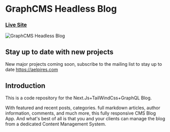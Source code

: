 # GraphCMS Headless Blog
### [Live Site]()

![GraphCMS Headless Blog](https://i.ibb.co/44mqcHK/blog.jpg)

## Stay up to date with new projects
New major projects coming soon, subscribe to the mailing list to stay up to date https://aelpires.com

## Introduction
This is a code repository for the Next.Js+TailWindCss+GraphQL Blog. 

With featured and recent posts, categories. full markdown articles, author information, comments, and much more, this fully responsive CMS Blog App. And what's best of all is that you and your clients can manage the blog from a dedicated Content Management System.
